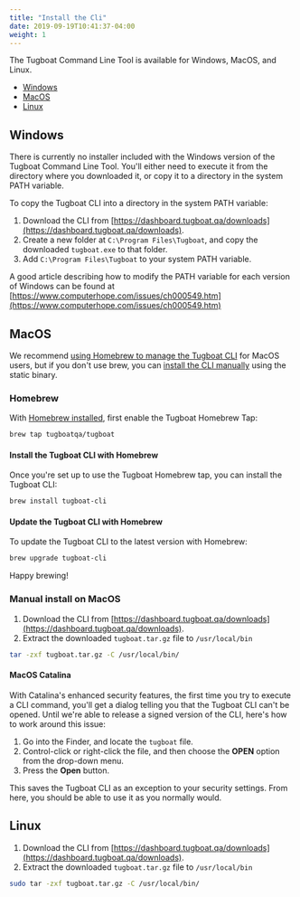 ```yaml
---
title: "Install the Cli"
date: 2019-09-19T10:41:37-04:00
weight: 1
---
```


The Tugboat Command Line Tool is available for Windows, MacOS, and Linux.

- [Windows](#windows)
- [MacOS](#macos)
- [Linux](#linux)

## Windows

There is currently no installer included with the Windows version of the Tugboat Command Line Tool. You'll either need
to execute it from the directory where you downloaded it, or copy it to a directory in the system PATH variable.

To copy the Tugboat CLI into a directory in the system PATH variable:

1. Download the CLI from [https://dashboard.tugboat.qa/downloads](https://dashboard.tugboat.qa/downloads).
2. Create a new folder at `C:\Program Files\Tugboat`, and copy the downloaded `tugboat.exe` to that folder.
3. Add `C:\Program Files\Tugboat` to your system PATH variable.

A good article describing how to modify the PATH variable for each version of Windows can be found at
[https://www.computerhope.com/issues/ch000549.htm](https://www.computerhope.com/issues/ch000549.htm)

## MacOS

We recommend [using Homebrew to manage the Tugboat CLI](#homebrew) for MacOS users, but if you don't use brew, you can
[install the CLI manually](#manual-install-on-macos) using the static binary.

### Homebrew

With [Homebrew installed](https://brew.sh/), first enable the Tugboat Homebrew Tap:

```sh
brew tap tugboatqa/tugboat
```

#### Install the Tugboat CLI with Homebrew

Once you're set up to use the Tugboat Homebrew tap, you can install the Tugboat CLI:

```sh
brew install tugboat-cli
```

#### Update the Tugboat CLI with Homebrew

To update the Tugboat CLI to the latest version with Homebrew:

```sh
brew upgrade tugboat-cli
```

Happy brewing!

### Manual install on MacOS

1. Download the CLI from [https://dashboard.tugboat.qa/downloads](https://dashboard.tugboat.qa/downloads).
2. Extract the downloaded `tugboat.tar.gz` file to `/usr/local/bin`

```sh
tar -zxf tugboat.tar.gz -C /usr/local/bin/
```

#### MacOS Catalina

With Catalina's enhanced security features, the first time you try to execute a CLI command, you'll get a dialog telling
you that the Tugboat CLI can't be opened. Until we're able to release a signed version of the CLI, here's how to work
around this issue:

1. Go into the Finder, and locate the `tugboat` file.
2. Control-click or right-click the file, and then choose the **OPEN** option from the drop-down menu.
3. Press the **Open** button.

This saves the Tugboat CLI as an exception to your security settings. From here, you should be able to use it as you
normally would.

## Linux

1. Download the CLI from [https://dashboard.tugboat.qa/downloads](https://dashboard.tugboat.qa/downloads).
2. Extract the downloaded `tugboat.tar.gz` file to `/usr/local/bin`

```sh
sudo tar -zxf tugboat.tar.gz -C /usr/local/bin/
```
